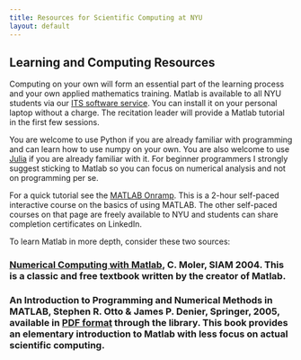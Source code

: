 ```yaml
---
title: Resources for Scientific Computing at NYU
layout: default
---
```

## Learning and Computing Resources

Computing on your own will form an essential part of the learning process and your own applied mathematics training. Matlab is available to all NYU students via our [ITS software service](https://www.nyu.edu/life/information-technology/getting-started/software/matlab.html). You can install it on your personal laptop without a charge. The recitation leader will provide a Matlab tutorial in the first few sessions.

You are welcome to use Python if you are already familiar with programming and can learn how to use numpy on your own. You are also welcome to use [Julia](https://julialang.org/learning/) if you are already familiar with it. For beginner programmers I strongly suggest sticking to Matlab so you can focus on numerical analysis and not on programming per se. 

For a quick tutorial see the [MATLAB Onramp](https://matlabacademy.mathworks.com). This is a 2-hour self-paced interactive course on the basics of using MATLAB. The other self-paced courses on that page are freely available to NYU and students can share completion certificates on LinkedIn.

To learn Matlab in more depth, consider these two sources:

### [Numerical Computing with Matlab](http://www.mathworks.com/moler/chapters.html), C. Moler, SIAM 2004. This is a classic and free textbook written by the creator of Matlab.

### An Introduction to Programming and Numerical Methods in MATLAB, Stephen R. Otto & James P. Denier, Springer, 2005, available in [PDF format](http://www.springerlink.com/content/978-1-85233-919-7/contents/) through the library. This book provides an elementary introduction to Matlab with less focus on actual scientific computing.
